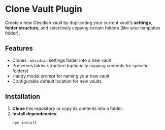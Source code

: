# Clone Vault Plugin

Create a new Obsidian vault by duplicating your current vault’s **settings**, **folder structure**, and selectively copying certain folders (like your templates folder).

## Features
- Clones `.obsidian` settings folder into a new vault
- Preserves folder structure (optionally copying contents for specific folders)
- Handy modal prompt for naming your new vault
- Configurable default location for new vaults

## Installation
1. **Clone** this repository or copy its contents into a folder.
2. **Install dependencies**:  
   ```bash
   npm install
